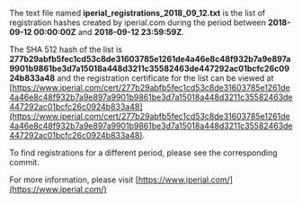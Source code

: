 The text file named **iperial_registrations_2018_09_12.txt** is the list of registration hashes created by iperial.com during the period between **2018-09-12 00:00:00Z** and **2018-09-12 23:59:59Z**.

The SHA 512 hash of the list is **277b29abfb5fec1cd53c8de31603785e1261de4a46e8c48f932b7a9e897a9901b9861be3d7a15018a448d3211c35582463de447292ac01bcfc26c0924b833a48** and the registration certificate for the list can be viewed at [https://www.iperial.com/cert/277b29abfb5fec1cd53c8de31603785e1261de4a46e8c48f932b7a9e897a9901b9861be3d7a15018a448d3211c35582463de447292ac01bcfc26c0924b833a48](https://www.iperial.com/cert/277b29abfb5fec1cd53c8de31603785e1261de4a46e8c48f932b7a9e897a9901b9861be3d7a15018a448d3211c35582463de447292ac01bcfc26c0924b833a48).

To find registrations for a different period, please see the corresponding commit.

For more information, please visit [https://www.iperial.com/](https://www.iperial.com/)
